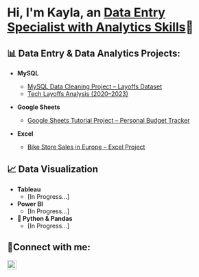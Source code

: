 <h1>Hi, I'm Kayla, an <a href="https://linkedin.com/in/kmann777">Data Entry Specialist with Analytics Skills</a>🤗</h1>

<h2>📊 Data Entry & Data Analytics Projects:</h2>

- <b>MySQL</b>
  - [MySQL Data Cleaning Project – Layoffs Dataset](https://github.com/iibluearth/mysql-data-cleaning)
  - [Tech Layoffs Analysis (2020–2023)](https://github.com/iibluearth/mysql-exploratory-data-analysis)

- <b>Google Sheets</b>
  - [Google Sheets Tutorial Project – Personal Budget Tracker](https://github.com/iibluearth/personal-budget-tracker)

- <b>Excel</b>
  - [Bike Store Sales in Europe – Excel Project](https://github.com/iibluearth/bike-store-sales-in-europe)

<h2>📈 Data Visualization</h2>

- <b>Tableau</b>
  - [In Progress...]
- <b>Power BI</b>
  - [In Progress...]
- <b>🐍 Python & Pandas</b>
  - [In Progress...]
 
<h2>🤳Connect with me:</h2>
 
 [<img align="left" alt=" Kayla| LinkedIn" width="22px" src="https://cdn.jsdelivr.net/npm/simple-icons@v3/icons/linkedin.svg" />][linkedin]

[linkedin]: https://linkedin.com/in/kmann777
